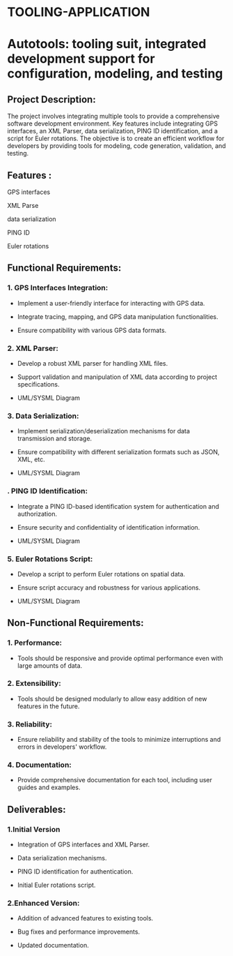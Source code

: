 # TOOLING-APPLICATION
# Autotools: tooling suit, integrated development support for configuration, modeling, and testing




## Project Description: 

The project involves integrating multiple tools to provide a comprehensive software development environment. Key features include integrating GPS interfaces, an XML Parser, data serialization, PING ID identification, and a script for Euler rotations. The objective is to create an efficient workflow for developers by providing tools for modeling, code generation, validation, and testing. 

 

## Features : 

GPS interfaces 

XML Parse 

data serialization 

PING ID 

Euler rotations 

 

## Functional Requirements: 

  

### 1. GPS Interfaces Integration: 

   - Implement a user-friendly interface for interacting with GPS data. 

   - Integrate tracing, mapping, and GPS data manipulation functionalities. 

   - Ensure compatibility with various GPS data formats. 

  

### 2. XML Parser: 

   - Develop a robust XML parser for handling XML files. 

   - Support validation and manipulation of XML data according to project specifications. 

   - UML/SYSML Diagram 

  

### 3. Data Serialization: 

   - Implement serialization/deserialization mechanisms for data transmission and storage. 

   - Ensure compatibility with different serialization formats such as JSON, XML, etc. 

   - UML/SYSML Diagram 

  

### . PING ID Identification: 

   - Integrate a PING ID-based identification system for authentication and authorization. 

   - Ensure security and confidentiality of identification information. 

   - UML/SYSML Diagram 

  

### 5. Euler Rotations Script: 

   - Develop a script to perform Euler rotations on spatial data. 

   - Ensure script accuracy and robustness for various applications. 

   - UML/SYSML Diagram 

  

## Non-Functional Requirements: 

  

### 1. Performance: 

   - Tools should be responsive and provide optimal performance even with large amounts of data. 

  

### 2. Extensibility: 

   - Tools should be designed modularly to allow easy addition of new features in the future. 

  

### 3. Reliability: 

   - Ensure reliability and stability of the tools to minimize interruptions and errors in developers' workflow. 

  

### 4. Documentation: 

   - Provide comprehensive documentation for each tool, including user guides and examples. 

  

## Deliverables: 

  

### 1.Initial Version 

   - Integration of GPS interfaces and XML Parser. 

   - Data serialization mechanisms. 

   - PING ID identification for authentication. 

   - Initial Euler rotations script. 

  

### 2.Enhanced Version: 

   - Addition of advanced features to existing tools. 

   - Bug fixes and performance improvements. 

   - Updated documentation. 

  

 

 
